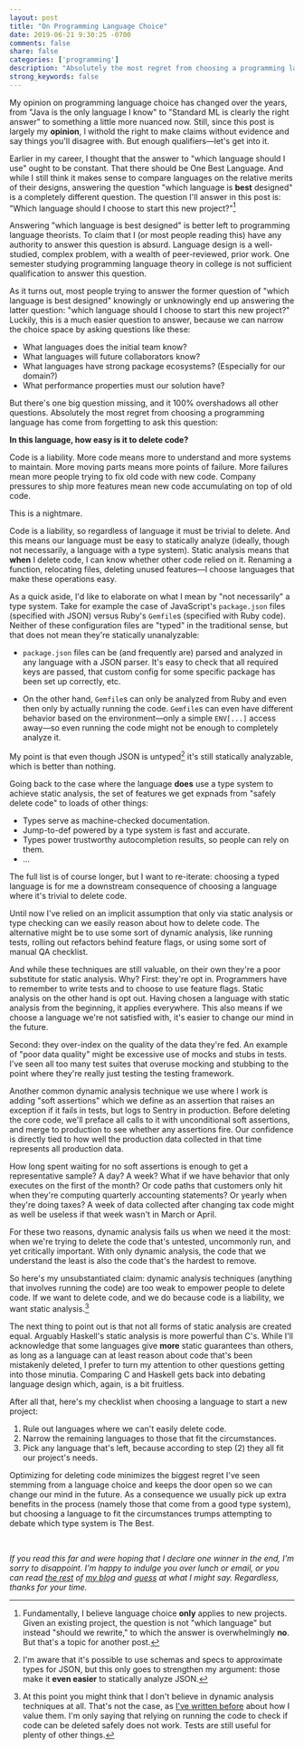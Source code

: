 ```yaml
---
layout: post
title: "On Programming Language Choice"
date: 2019-06-21 9:30:25 -0700
comments: false
share: false
categories: ['programming']
description: "Absolutely the most regret from choosing a programming language has come from forgetting to ask this question:"
strong_keywords: false
---
```


My opinion on programming language choice has changed over the years,
from "Java is the only language I know" to "Standard ML is clearly the
right answer" to something a little more nuanced now. Still, since this
post is largely my **opinion**, I withold the right to make claims
without evidence and say things you'll disagree with. But enough
qualifiers—let's get into it.

<!-- more -->

Earlier in my career, I thought that the answer to "which language
should I use" ought to be constant. That there should be One Best
Language. And while I still think it makes sense to compare languages on
the relative merits of their designs, answering the question "which
language is **best** designed" is a completely different question. The
question I'll answer in this post is: "Which language should I choose to
start this new project?"[^new-project]

[^new-project]: Fundamentally, I believe language choice **only** applies to new projects. Given an existing project, the question is not "which language" but instead "should we rewrite," to which the answer is overwhelmingly **no**. But that's a topic for another post.

Answering "which language is best designed" is better left to
programming language theorists. To claim that I (or most people reading
this) have any authority to answer this question is absurd. Language
design is a well-studied, complex problem, with a wealth of
peer-reviewed, prior work. One semester studying programming language
theory in college is not sufficient qualification to answer this
question.

As it turns out, most people trying to answer the former question of
"which language is best designed" knowingly or unknowingly end up
answering the latter question: "which language should I choose to start
this new project?" Luckily, this is a much easier question to answer,
because we can narrow the choice space by asking questions like these:

- What languages does the initial team know?
- What languages will future collaborators know?
- What languages have strong package ecosystems? (Especially for our
  domain?)
- What performance properties must our solution have?

But there's one big question missing, and it 100% overshadows all other
questions. Absolutely the most regret from choosing a programming
language has come from forgetting to ask this question:

**In this language, how easy is it to delete code?**

Code is a liability. More code means more to understand and more systems
to maintain. More moving parts means more points of failure. More
failures mean more people trying to fix old code with new code. Company
pressures to ship more features mean new code accumulating on top of old
code.

This is a nightmare.

Code is a liability, so regardless of language it must be trivial to
delete. And this means our language must be easy to statically analyze
(ideally, though not necessarily, a language with a type system). Static
analysis means that **when** I delete code, I can know whether other
code relied on it. Renaming a function, relocating files, deleting
unused features—I choose languages that make these operations easy.

As a quick aside, I'd like to elaborate on what I mean by "not
necessarily" a type system. Take for example the case of JavaScript's
`package.json` files (specified with JSON) versus Ruby's `Gemfile`s
(specified with Ruby code). Neither of these configuration files are
"typed" in the traditional sense, but that does not mean they're
statically unanalyzable:

- `package.json` files can be (and frequently are) parsed and analyzed
  in any language with a JSON parser. It's easy to check that all
  required keys are passed, that custom config for some specific package
  has been set up correctly, etc.

- On the other hand, `Gemfile`s can only be analyzed from Ruby and even
  then only by actually running the code. `Gemfile`s can even have
  different behavior based on the environment—only a simple `ENV[...]`
  access away—so even running the code might not be enough to completely
  analyze it.

My point is that even though JSON is untyped[^untyped] it's still
statically analyzable, which is better than nothing.

[^untyped]: I'm aware that it's possible to use schemas and specs to approximate types for JSON, but this only goes to strengthen my argument: those make it **even easier** to statically analyze JSON.

Going back to the case where the language **does** use a type system to
achieve static analysis, the set of features we get expnads from "safely
delete code" to loads of other things:

- Types serve as machine-checked documentation.
- Jump-to-def powered by a type system is fast and accurate.
- Types power trustworthy autocompletion results, so people can rely on them.
- ...

The full list is of course longer, but I want to re-iterate: choosing a
typed language is for me a downstream consequence of choosing a language
where it's trivial to delete code.

Until now I've relied on an implicit assumption that only via static
analysis or type checking can we easily reason about how to delete code.
The alternative might be to use some sort of dynamic analysis, like
running tests, rolling out refactors behind feature flags, or using some
sort of manual QA checklist.

And while these techniques are still valuable, on their own they're a
poor substitute for static analysis. Why? First: they're opt in.
Programmers have to remember to write tests and to choose to use feature
flags. Static analysis on the other hand is opt out. Having chosen a
language with static analysis from the beginning, it applies everywhere.
This also means if we choose a language we're not satisfied with, it's
easier to change our mind in the future.

Second: they over-index on the quality of the data they're fed. An
example of "poor data quality" might be excessive use of mocks and stubs
in tests. I've seen all too many test suites that overuse mocking and
stubbing to the point where they're really just testing the testing
framework.

Another common dynamic analysis technique we use where I work is adding
"soft assertions" which we define as an assertion that raises an
exception if it fails in tests, but logs to Sentry in production. Before
deleting the core code, we'll preface all calls to it with unconditional
soft assertions, and merge to production to see whether any assertions
fire. Our confidence is directly tied to how well the production data
collected in that time represents all production data.

How long spent waiting for no soft assertions is enough to get a
representative sample? A day? A week? What if we have behavior that only
executes on the first of the month? Or code paths that customers only
hit when they're computing quarterly accounting statements? Or yearly
when they're doing taxes? A week of data collected after changing tax
code might as well be useless if that week wasn't in March or April.

For these two reasons, dynamic analysis fails us when we need it the
most: when we're trying to delete the code that's untested, uncommonly
run, and yet critically important. With only dynamic analysis, the code
that we understand the least is also the code that's the hardest to
remove.

So here's my unsubstantiated claim: dynamic analysis techniques
(anything that involves running the code) are too weak to empower people
to delete code. If we want to delete code, and we do because code is a
liability, we want static analysis.[^correctness]

[^correctness]: At this point you might think that I don't believe in dynamic analysis techniques at all. That's not the case, as [I've written before](/tests-types-correctness/) about how I value them. I'm only saying that relying on running the code to check if code can be deleted safely does not work. Tests are still useful for plenty of other things.

The next thing to point out is that not all forms of static analysis are
created equal. Arguably Haskell's static analysis is more powerful than
C's. While I'll acknowledge that some languages give **more** static
guarantees than others, as long as a language can at least reason about
code that's been mistakenly deleted, I prefer to turn my attention to
other questions getting into those minutia. Comparing C and Haskell gets
back into debating language design which, again, is a bit fruitless.

After all that, here's my checklist when choosing a language to start a
new project:

1.  Rule out languages where we can't easily delete code.
2.  Narrow the remaining languages to those that fit the circumstances.
3.  Pick any language that's left, because according to step (2) they
    all fit our project's needs.

Optimizing for deleting code minimizes the biggest regret I've seen
stemming from a language choice and keeps the door open so we can change
our mind in the future. As a consequence we usually pick up extra
benefits in the process (namely those that come from a good type
system), but choosing a language to fit the circumstances trumps
attempting to debate which type system is The Best.

&nbsp;

*If you read this far and were hoping that I declare one winner in the
end, I'm sorry to disappoint. I'm happy to indulge you over lunch or
email, or you can read [the rest] of [my blog] and [guess] at what I
might say. Regardless, thanks for your time.*

[the rest]: https://blog.jez.io/categories/#bash
[my blog]: https://blog.jez.io/categories/#haskell
[guess]: https://blog.jez.io/categories/#sml

<!-- vim:tw=72:fdm=marker
-->
